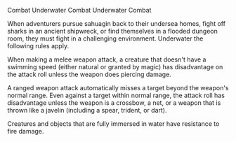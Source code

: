 Combat
Underwater Combat
Underwater Combat
<p>
  When adventurers pursue sahuagin back to their undersea homes, fight off sharks in an ancient shipwreck, or find themselves in a flooded dungeon room, they must fight in a challenging environment. Underwater the following rules apply.
</p>
<p>
  When making a melee weapon attack, a creature that doesn't have a swimming speed (either natural or granted by magic) has disadvantage on the attack roll unless the weapon does piercing damage.
</p>
<p>
  A ranged weapon attack automatically misses a target beyond the weapon's normal range. Even against a target within normal range, the attack roll has disadvantage unless the weapon is a crossbow, a net, or a weapon that is thrown like a javelin (including a spear, trident, or dart).
</p>
<p>
  Creatures and objects that are fully immersed in water have resistance to fire damage.
</p>
